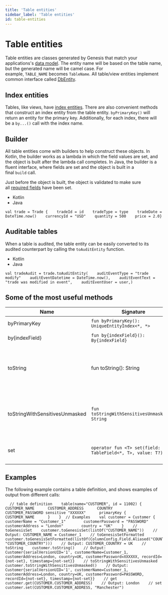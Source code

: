 ```yaml
---
title: 'Table entities'
sidebar_label: 'Table entities'
id: table-entities
---
```


Table entities
==============

Table entities are classes generated by Genesis that match your applications's [data model](/database/fields-tables-views/tables/). The entity name will be based on the table name, but the generated name will be camel case. For example, `TABLE_NAME` becomes `TableName`. All table/view entities implement common interface called [DbEntity](/database/database-interface/entity-db/).

Index entities[​](/database/data-types/table-entities/#index-entitiesdirect-link-to-heading)
--------------------------------------------------------------------------------------------------------------------------------------------------------

Tables, like views, have [index entities](/database/data-types/index-entities/). There are also convenient methods that construct an index entity from the table entity. `byPrimaryKey()` will return an entity for the primary key. Additionally, for each index, there will be a `by...()` call with the index name.

Builder[​](/database/data-types/table-entities/#builderdirect-link-to-heading)
------------------------------------------------------------------------------------------------------------------------------------------

All table entities come with builders to help construct these objects. In Kotlin, the builder works as a lambda in which the field values are set, and the object is built after the lambda call completes. In Java, the builder is a fluent interface, where fields are set and the object is built in a final `build` call.

Just before the object is built, the object is validated to make sure all [required fields](/database/fields-tables-views/fields/) have been set.

-   Kotlin
-   Java

```
val trade = Trade {    tradeId = id    tradeType = type    tradeDate = DateTime.now()    currencyId = "USD"    quantity = 500    price = 2.0}
```

Auditable tables[​](/database/data-types/table-entities/#auditable-tablesdirect-link-to-heading)
------------------------------------------------------------------------------------------------------------------------------------------------------------

When a table is audited, the table entity can be easily converted to its audited counterpart by calling the `toAuditEntity` function.

-   Kotlin
-   Java

```
val tradeAudit = trade.toAuditEntity(    auditEventType = "trade modify"    auditEventDatetime = DateTime.now(),    auditEventText = "trade was modified in event",    auditEventUser = user,)
```

Some of the most useful methods[​](/database/data-types/table-entities/#some-of-the-most-useful-methodsdirect-link-to-heading)
------------------------------------------------------------------------------------------------------------------------------------------------------------------------------------------

| Name | Signature | Description |
| --- | --- | --- |
| byPrimaryKey | `fun byPrimaryKey(): UniqueEntityIndex<*, *>` | gets entity by primaryKey |
| by{indexField} | `fun by{indexField}(): By{indexField}` | gets entity by index fields |
| toString | fun toString(): String | gets the string representation of the view with sensitive fields masked (for example, passwords) |
| toStringWithSensitivesUnmasked | `fun toStringWithSensitivesUnmasked(): String` | gets the string representation of view with sensitive fields(Ex: Password) unmasked |
| set | `operator fun <T> set(field: TableField<*, T>, value: T?)` | to set table field with provided value |

Examples[​](/database/data-types/table-entities/#examplesdirect-link-to-heading)
--------------------------------------------------------------------------------------------------------------------------------------------

The following example contains a table definition, and shows examples of output from different calls:

```
  // table definition    table(name="CUSTOMER", id = 11002) {      CUSTOMER_NAME      CUSTOMER_ADDRESS      COUNTRY      CUSTOMER_PASSWORD sensitive "XXXXXX"      primaryKey {        CUSTOMER_NAME      }    }  // Examples    val customer = Customer {        customerName = "Customer_1"        customerPassword = "PASSWORD"        customerAddress = "London"        country = "UK"    }    // toGenesisSet    customer.toGenesisSet(listOf("CUSTOMER_NAME"))    // Output: CUSTOMER_NAME = Customer_1    // toGenesisSetFormatted    customer.toGenesisSetFormatted(listOf(ColumnConfig.Field.Aliased("COUNTRY", "CUSTOMER_COUNTRY")))    // Output: CUSTOMER_COUNTRY = UK    // toString    customer.toString()    // Output: Customer{serialVersionUID='1', customerName=Customer_1, customerAddress=London, country=UK, customerPassword=XXXXXX, recordId={not-set}, timestamp={not-set}}    // toStringWithSensitivesUnmasked    customer.toStringWithSensitivesUnmasked()    // Output: Customer{serialVersionUID='1', customerName=Customer_1, customerAddress=London, country=UK, customerPassword=PASSWORD, recordId={not-set}, timestamp={not-set}}    // get    customer.get(CUSTOMER.CUSTOMER_ADDRESS)    // Output: London    // set    customer.set(CUSTOMER.CUSTOMER_ADDRESS, "Manchester")
```
